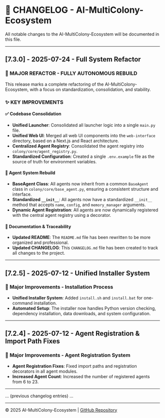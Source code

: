 # 📝 CHANGELOG - AI-MultiColony-Ecosystem

All notable changes to the AI-MultiColony-Ecosystem will be documented in this file.

---

## [7.3.0] - 2025-07-24 - Full System Refactor

### 🚀 **MAJOR REFACTOR - FULLY AUTONOMOUS REBUILD**

This release marks a complete refactoring of the AI-MultiColony-Ecosystem, with a focus on standardization, consolidation, and stability.

### ✨ **KEY IMPROVEMENTS**

#### ✅ **Codebase Consolidation**
- **Unified Launcher**: Consolidated all launcher logic into a single `main.py` file.
- **Unified Web UI**: Merged all web UI components into the `web-interface` directory, based on a Next.js and React architecture.
- **Centralized Agent Registry**: Consolidated the agent registry into `colony/core/agent_registry.py`.
- **Standardized Configuration**: Created a single `.env.example` file as the source of truth for environment variables.

#### 🤖 **Agent System Rebuild**
- **BaseAgent Class**: All agents now inherit from a common `BaseAgent` class in `colony/core/base_agent.py`, ensuring a consistent structure and interface.
- **Standardized `__init__`**: All agents now have a standardized `__init__` method that accepts `name`, `config`, and `memory_manager` arguments.
- **Dynamic Agent Registration**: All agents are now dynamically registered with the central agent registry using a decorator.

#### 📄 **Documentation & Traceability**
- **Updated README**: The `README.md` file has been rewritten to be more organized and professional.
- **Updated CHANGELOG**: This `CHANGELOG.md` file has been created to track all changes to the project.

---

## [7.2.5] - 2025-07-12 - Unified Installer System

### 🚀 **Major Improvements - Installation Process**

- **Unified Installer System**: Added `install.sh` and `install.bat` for one-command installation.
- **Automated Setup**: The installer now handles Python version checking, dependency installation, data downloads, and system configuration.

---

## [7.2.4] - 2025-07-12 - Agent Registration & Import Path Fixes

### 🚀 **Major Improvements - Agent Registration System**

- **Agent Registration Fixes**: Fixed import paths and registration decorators in all agent modules.
- **Increased Agent Count**: Increased the number of registered agents from 6 to 23.

---

... (previous changelog entries) ...

---

© 2025 AI-MultiColony-Ecosystem | [GitHub Repository](https://github.com/mulkymalikuldhrs/AI-MultiColony-Ecosystem)
